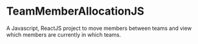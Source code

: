 # TeamMemberAllocationJS
A Javascript, ReactJS project to move members between teams and view which members are currently in which teams.
